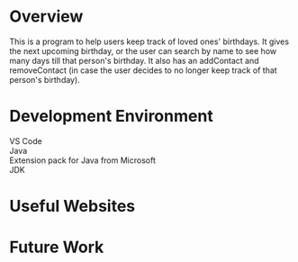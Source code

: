 # Overview
This is a program to help users keep track of loved ones' birthdays. It gives the next upcoming birthday, or the user can search by name to see how many days till that person's birthday. It also has an  addContact and removeContact (in case the user decides to no longer keep track of that person's birthday).


<!-- 

{Provide a link to your YouTube demonstration. It should be a 4-5 minute demo of the software running and a walkthrough of the code. Focus should be on sharing what you learned about the language syntax.} -->

<!-- [Software Demo Video](http://youtube.link.goes.here) -->

# Development Environment
VS Code <br>
Java<br>
Extension pack for Java from Microsoft<br>
JDK

<!-- {Describe the tools that you used to develop the software}

{Describe the programming language that you used and any libraries.} -->

# Useful Websites

<!-- {Make a list of websites that you found helpful in this project}

- [Web Site Name](http://url.link.goes.here)
- [Web Site Name](http://url.link.goes.here) -->

# Future Work

<!-- {Make a list of things that you need to fix, improve, and add in the future.}

- Item 1
- Item 2
- Item 3 -->